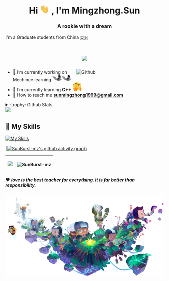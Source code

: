 

<h1 align="center">Hi <img src="https://github.com/xJoyLu/xJoyLu/blob/main/assets/Hi.gif?raw=true" width="30"> , I'm Mingzhong.Sun</h1>
<h3 align="center">A rookie with a dream</h3>
 

I'm a Graduate students from China 🇨🇳

<h1 align="center">
  <a href="https://sunguoqi.com/">
    <img src="https://readme-typing-svg.herokuapp.com/?lines=console.log(%22Hello%2C%20World!%22);小孙同学祝您今天愉快!&center=true&size=27">
  </a>
</h1>

<img width="55%" align="right" alt="Github" src="https://raw.githubusercontent.com/onimur/.github/master/.resources/git-header.svg" />

- 🔭 I’m currently working on Mechince learning <img src="https://github.com/xJoyLu/xJoyLu/blob/main/assets/pilipala.gif?raw=true" width="30"><img src="https://github.com/xJoyLu/xJoyLu/blob/main/assets/pilipala.gif?raw=true" width="30">
- 🌱 I’m currently learning **C++** <img src="https://github.com/xJoyLu/xJoyLu/blob/main/assets/hmm.gif?raw=true" width="30">
- 💌 How to reach me **sunmingzhong1999@gmail.com**

<details>
<summary>:trophy: Github Stats</summary>
<img src="https://github-profile-trophy.vercel.app/?username=SunBurst-mz">
</details>

<img src="https://quotes-github-readme.vercel.app/api?type=horizontal&theme=light" />

## 🧰 My Skills

[![My Skills](https://skillicons.dev/icons?i=c,cpp,py,matlab,latex,ps,twitter,github,e&theme=light)](https://skillicons.dev)

|[![SunBurst-mz's github activity graph](https://github-readme-activity-graph.vercel.app/graph?username=SunBurst-mz&theme=github-light)](https://github.com/ashutosh00710/github-readme-activity-graph)



|<p><img src="https://bad-apple-github-readme.vercel.app/api?show_bg=1&username=SunBurst-mz"></p>|<p><img align="center" src="https://github-readme-streak-stats.herokuapp.com/?user=SunBurst-mz&" alt="SunBurst-mz" /></p>|
|---|---|

 <a>❤️ ***love is the best teacher for everything. It is far better than responsibility.***</a>

<h3 align="center"><img align="center" width="600" src="https://github.com/xJoyLu/xJoyLu/blob/main/assets/github.png?raw=true"></h3>


